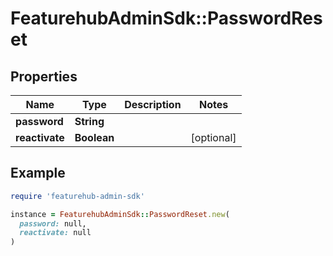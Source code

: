 # FeaturehubAdminSdk::PasswordReset

## Properties

| Name | Type | Description | Notes |
| ---- | ---- | ----------- | ----- |
| **password** | **String** |  |  |
| **reactivate** | **Boolean** |  | [optional] |

## Example

```ruby
require 'featurehub-admin-sdk'

instance = FeaturehubAdminSdk::PasswordReset.new(
  password: null,
  reactivate: null
)
```

